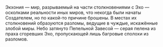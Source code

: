 Экхония — мир, разрываемый на части столкновениями с Эхо — осколками реальности иных миров, что некогда были начаты Создателем, но по какой-то причине брошены. В местах их столкновений образуются разломы, ведущие в чуждые, искажённые злобой миры.
Небо затянуто Пепельной Завесой — серая пелена из праха сгоревших Эхо, пропускающей лишь багровые сполохи из разломов.